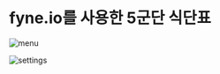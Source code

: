 # fyne.io를 사용한 5군단 식단표

![menu](https://user-images.githubusercontent.com/6222645/150626835-0b09eb6b-84fa-4f81-a9c6-fc1eaa0c2589.png)

![settings](https://user-images.githubusercontent.com/6222645/150626838-1485175c-c3e6-44c5-839b-2c9c468bf85f.png)
